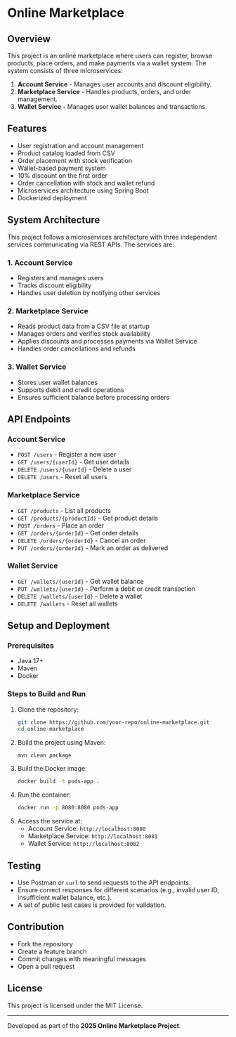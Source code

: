 # Online Marketplace

## Overview
This project is an online marketplace where users can register, browse products, place orders, and make payments via a wallet system. The system consists of three microservices:

1. **Account Service** - Manages user accounts and discount eligibility.
2. **Marketplace Service** - Handles products, orders, and order management.
3. **Wallet Service** - Manages user wallet balances and transactions.

## Features
- User registration and account management
- Product catalog loaded from CSV
- Order placement with stock verification
- Wallet-based payment system
- 10% discount on the first order
- Order cancellation with stock and wallet refund
- Microservices architecture using Spring Boot
- Dockerized deployment

## System Architecture
This project follows a microservices architecture with three independent services communicating via REST APIs. The services are:

### 1. Account Service
- Registers and manages users
- Tracks discount eligibility
- Handles user deletion by notifying other services

### 2. Marketplace Service
- Reads product data from a CSV file at startup
- Manages orders and verifies stock availability
- Applies discounts and processes payments via Wallet Service
- Handles order cancellations and refunds

### 3. Wallet Service
- Stores user wallet balances
- Supports debit and credit operations
- Ensures sufficient balance before processing orders

## API Endpoints
### Account Service
- `POST /users` - Register a new user
- `GET /users/{userId}` - Get user details
- `DELETE /users/{userId}` - Delete a user
- `DELETE /users` - Reset all users

### Marketplace Service
- `GET /products` - List all products
- `GET /products/{productId}` - Get product details
- `POST /orders` - Place an order
- `GET /orders/{orderId}` - Get order details
- `DELETE /orders/{orderId}` - Cancel an order
- `PUT /orders/{orderId}` - Mark an order as delivered

### Wallet Service
- `GET /wallets/{userId}` - Get wallet balance
- `PUT /wallets/{userId}` - Perform a debit or credit transaction
- `DELETE /wallets/{userId}` - Delete a wallet
- `DELETE /wallets` - Reset all wallets

## Setup and Deployment
### Prerequisites
- Java 17+
- Maven
- Docker

### Steps to Build and Run
1. Clone the repository:
   ```sh
   git clone https://github.com/your-repo/online-marketplace.git
   cd online-marketplace
   ```
2. Build the project using Maven:
   ```sh
   mvn clean package
   ```
3. Build the Docker image:
   ```sh
   docker build -t pods-app .
   ```
4. Run the container:
   ```sh
   docker run -p 8080:8080 pods-app
   ```
5. Access the service at:
   - Account Service: `http://localhost:8080`
   - Marketplace Service: `http://localhost:8081`
   - Wallet Service: `http://localhost:8082`

## Testing
- Use Postman or `curl` to send requests to the API endpoints.
- Ensure correct responses for different scenarios (e.g., invalid user ID, insufficient wallet balance, etc.).
- A set of public test cases is provided for validation.

## Contribution
- Fork the repository
- Create a feature branch
- Commit changes with meaningful messages
- Open a pull request

## License
This project is licensed under the MIT License.

---
Developed as part of the **2025 Online Marketplace Project**.

